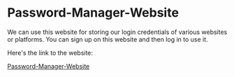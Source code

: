 # Password-Manager-Website

We can use this website for storing our login credentials of various websites or platforms. You can sign up on this website and then log in to use it.

Here's the link to the website:

[Password-Manager-Website](https://sanchitasingh4050.github.io/Password-Manager-Website/)
